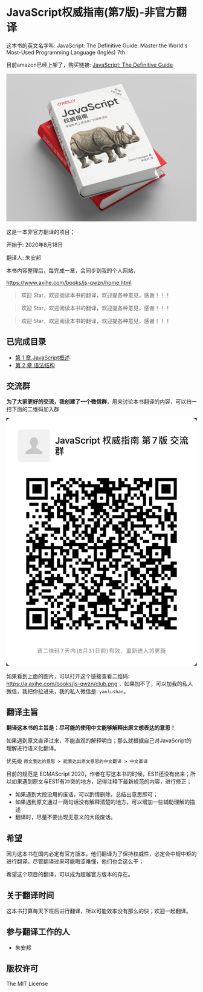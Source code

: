 # JavaScript权威指南(第7版)-非官方翻译

这本书的英文名字叫: JavaScript: The Definitive Guide: Master the World's Most-Used Programming Language (Inglés) 7th

目前amazon已经上架了，购买链接:  [JavaScript: The Definitive Guide](https://www.amazon.com/-/zh/JavaScript-Definitive-Most-Used-Programming-Language-dp-1491952024/dp/1491952024/)

![](./book-preview-900.jpg)

这是一本非官方翻译的项目；

开始于: 2020年8月18日

翻译人: 朱安邦

本书内容整理后，每完成一章，会同步到我的个人网站，

<https://www.axihe.com/books/js-qwzn/home.html>

> 欢迎 Star，欢迎阅读本书的翻译，欢迎提各种意见，感谢！！！

> 欢迎 Star，欢迎阅读本书的翻译，欢迎提各种意见，感谢！！！

> 欢迎 Star，欢迎阅读本书的翻译，欢迎提各种意见，感谢！！！

## 已完成目录

- [第 1 章.JavaScript概述](./010.JavaScript概述.md)
- [第 2 章.语法结构](./020.语法结构.md)

## 交流群

**为了大家更好的交流，我创建了一个微信群**，用来讨论本书翻译的内容，可以扫一扫下面的二维码加入群

![](./img/club.png)

如果看到上面的图片，可以打开这个链接查看二维码: <https://a.axihe.com/books/js-qwzn/club.png> ，如果加不了，可以加我的私人微信，我把你拉进来，我的私人微信是: `yaolushan`。

## 翻译主旨

**翻译这本书的主旨是：尽可能的使用中文能够解释出原文想表达的意思！**

如果遇到原文直译过来，不能直观的解释明白；那么就根据自己对JavaScript的理解进行语义化翻译。

优先级 `原文表达的意思 > 能表达出原文意思的中文翻译 > 中文直译`

目前的规范是 ECMAScript 2020，作者在写这本书的时候，ES11还没有出来；所以如果遇到原文与ES11有冲突的地方，记得注释下最新规范的内容，进行修正；

- 如果遇到大段没用的废话，可以酌情删除，总结出意思即可；
- 如果遇到原文通过一两句话没有解释清楚的地方，可以增加一些辅助理解的描述
- 翻译时，尽量不要出现无意义的大段废话。

## 希望

因为这本书在国内必定有官方版本，他们翻译为了保持权威性，必定会中规中矩的进行翻译。尽管翻译过来可能晦涩难懂，他们也会这么干；

希望这个项目的翻译，可以成为超越官方版本的存在。

## 关于翻译时间

这本书打算每天下班后进行翻译，所以可能效率没有那么的快；欢迎一起翻译。

## 参与翻译工作的人

- 朱安邦

## 版权许可

The MIT License